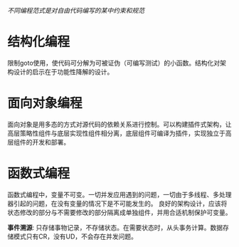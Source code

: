 *不同编程范式是对自由代码编写的某中约束和规范*

# 结构化编程

限制goto使用，使代码可分解为可被证伪（可编写测试）的小函数。结构化对架构设计的启示在于功能性降解的设计。

# 面向对象编程

面向对象是用多态的方式对源代码的依赖关系进行控制。可以构建插件式架构，让高层策略性组件与底层实现性组件相分离，底层组件可编译为插件，实现独立于高层组件的开发和部署。

# 函数式编程

函数式编程中，变量不可变。一切并发应用遇到的问题，一切由于多线程、多处理器引起的问题，在没有变量的情况下是不可能发生的。
良好的架构设计，应该将状态修改的部分与不需要修改的部分隔离成单独组件，并用合适机制保护可变量。

**事件溯源**: 只存储事物记录，不存储状态。在需要状态时，从头事务计算。数据存储模式只有CR，没有UD，不会存在并发问题。
